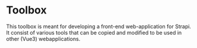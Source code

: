 # Toolbox

This toolbox is meant for developing a front-end web-application for Strapi. It consist of various tools that can be copied and modified to be used in other (Vue3)  webapplications.